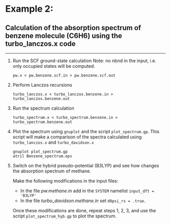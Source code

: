 # Example 2: 
## Calculation of the absorption spectrum of benzene molecule (C6H6) using the turbo_lanczos.x code
------------------------------------------------------------------------

 1. Run the SCF ground-state calculation
    Note: no nbnd in the input, i.e. only occupied states will be computed.

        pw.x < pw.benzene.scf.in > pw.benzene.scf.out

 2. Perform Lanczos recursions 

        turbo_lanczos.x < turbo_lanczos.benzene.in > turbo_lanczos.benzene.out

 3. Run the spectrum calculation

        turbo_spectrum.x < turbo_spectrum.benzene.in > turbo_spectrum.benzene.out

 4. Plot the spectrum using `gnuplot` and the script `plot_spectrum.gp`. 
    This script will make a comparison of the spectra
    calculated using `turbo_lanczos.x` and `turbo_davidson.x`

        gnuplot plot_spectrum.gp
        atril Benzene_spectrum.eps

5. Switch on the hybrid pseudo-potential (B3LYP)
    and see how changes the absorption spectrum of methane.

    Make the following modifications in the input files:

    * In the file _pw.methane.in_ add in the `SYSTEM` namelist `input_dft = 'B3LYP'`
    * In the file _turbo_davidson.methane.in_  set  `d0psi_rs = .true.`

    Once these modifications are done, repeat steps 1, 2, 3, and use the script `plot_spectrum_hyb.gp`
    to plot the spectrum.
